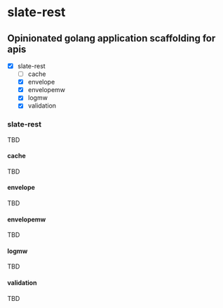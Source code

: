 # slate-rest

## Opinionated golang application scaffolding for apis

- [x] slate-rest
  - [ ] cache
  - [x] envelope
  - [x] envelopemw
  - [x] logmw
  - [x] validation

### slate-rest

TBD

#### cache

TBD

#### envelope

TBD

#### envelopemw

TBD

#### logmw

TBD

#### validation

TBD
